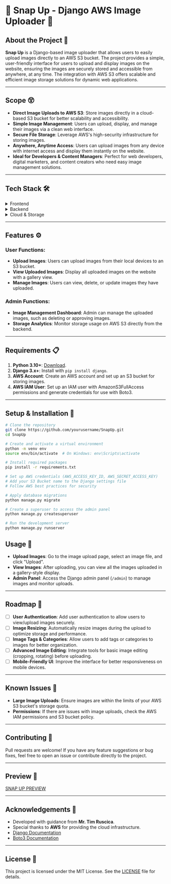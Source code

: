 # 📸 Snap Up - Django AWS Image Uploader 📸

## About the Project 🤖

**Snap Up** is a Django-based image uploader that allows users to easily upload images directly to an AWS S3 bucket. The project provides a simple, user-friendly interface for users to upload and display images on the website, ensuring the images are securely stored and accessible from anywhere, at any time. The integration with AWS S3 offers scalable and efficient image storage solutions for dynamic web applications.

---

## Scope 😲
- **Direct Image Uploads to AWS S3**: Store images directly in a cloud-based S3 bucket for better scalability and accessibility.
- **Simple Image Management**: Users can upload, display, and manage their images via a clean web interface.
- **Secure File Storage**: Leverage AWS's high-security infrastructure for storing images.
- **Anywhere, Anytime Access**: Users can upload images from any device with internet access and display them instantly on the website.
- **Ideal for Developers & Content Managers**: Perfect for web developers, digital marketers, and content creators who need easy image management solutions.

---

## Tech Stack 🛠️

<details>  
<summary>Frontend</summary>  
<ul>  
  <li><a href="https://developer.mozilla.org/en-US/docs/Web/HTML">HTML</a></li>  
  <li><a href="https://developer.mozilla.org/en-US/docs/Web/HTML">CSS</a></li>  
</ul>  
</details>

<details>  
<summary>Backend</summary>  
<ul>  
  <li><a href="https://www.djangoproject.com/">Django</a></li>  
  <li><a href="https://www.python.org/">Python</a></li>  
</ul>  
</details>

<details>  
<summary>Cloud & Storage</summary>  
<ul>  
  <li><a href="https://aws.amazon.com/s3/">Amazon S3</a></li>  
  <li><a href="https://boto3.amazonaws.com/v1/documentation/api/latest/index.html">Boto3 (AWS SDK for Python)</a></li>  
</ul>  
</details>

---

## Features ⚙️

### User Functions:
- **Upload Images**: Users can upload images from their local devices to an S3 bucket.
- **View Uploaded Images**: Display all uploaded images on the website with a gallery view.
- **Manage Images**: Users can view, delete, or update images they have uploaded.

### Admin Functions:
- **Image Management Dashboard**: Admin can manage the uploaded images, such as deleting or approving images.
- **Storage Analytics**: Monitor storage usage on AWS S3 directly from the backend.

---

## Requirements 📋
1. **Python 3.10+**: [Download](https://www.python.org/downloads/).
2. **Django 3.x+**: Install with `pip install django`.
3. **AWS Account**: Create an AWS account and set up an S3 bucket for storing images.
4. **AWS IAM User**: Set up an IAM user with AmazonS3FullAccess permissions and generate credentials for use with Boto3.

---

## Setup & Installation 🚀

```bash
# Clone the repository
git clone https://github.com/yourusername/SnapUp.git
cd SnapUp

# Create and activate a virtual environment
python -m venv env
source env/bin/activate  # On Windows: env\Scripts\activate

# Install required packages
pip install -r requirements.txt

# Set up AWS credentials (AWS_ACCESS_KEY_ID, AWS_SECRET_ACCESS_KEY)
# Add your S3 Bucket name to the Django settings file
# Follow AWS best practices for security

# Apply database migrations
python manage.py migrate

# Create a superuser to access the admin panel
python manage.py createsuperuser

# Run the development server
python manage.py runserver
```
## Usage 🎯
- **Upload Images**: Go to the image upload page, select an image file, and click "Upload".
- **View Images**: After uploading, you can view all the images uploaded in a gallery-style display.
- **Admin Panel**: Access the Django admin panel (`/admin`) to manage images and monitor uploads.

---

## Roadmap 🚀
- [ ] **User Authentication**: Add user authentication to allow users to view/upload images securely.
- [ ] **Image Resizing**: Automatically resize images during the upload to optimize storage and performance.
- [ ] **Image Tags & Categories**: Allow users to add tags or categories to images for better organization.
- [ ] **Advanced Image Editing**: Integrate tools for basic image editing (cropping, rotating) before uploading.
- [ ] **Mobile-Friendly UI**: Improve the interface for better responsiveness on mobile devices.

---

## Known Issues 🚧
- **Large Image Uploads**: Ensure images are within the limits of your AWS S3 bucket's storage quota.
- **Permissions**: If there are issues with image uploads, check the AWS IAM permissions and S3 bucket policy.

---

## Contributing 🤝
Pull requests are welcome! If you have any feature suggestions or bug fixes, feel free to open an issue or contribute directly to the project.

---

## Preview 👀
[SNAP UP PREVIEW](https://drive.google.com/file/d/1UUKbK3iA6nijW5rGb7DneflI4NKedBa7/view?usp=sharing)

---

## Acknowledgements 🎉
- Developed with guidance from **Mr. Tim Ruscica**.
- Special thanks to **AWS** for providing the cloud infrastructure.
- [Django Documentation](https://docs.djangoproject.com/en/stable/)
- [Boto3 Documentation](https://boto3.amazonaws.com/v1/documentation/api/latest/index.html)

---

## License 📄
This project is licensed under the MIT License. See the [LICENSE](LICENSE) file for details.

